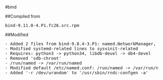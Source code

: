 #bind

##Compiled from
<pre>bind-9.11.0-4.P1.fc26.src.rpm</pre>

##Modified
<pre>
- Added 2 files from bind-9.8.4-3.P1: named.NetworkManager, named.init
- Modified systemd-related lines to sysvinit-related
- Requires: python3 -> python34, libdb-devel -> db4-devel
- Removed 'sdb-chroot'
- /run/named -> /var/run/named
- Modified default /etc/named.conf: /run/named -> /var/run/named, comments out the 'crypto-policies' line.
- Added '-r /dev/urandom' to '/usr/sbin/rndc-confgen -a'
</pre>
